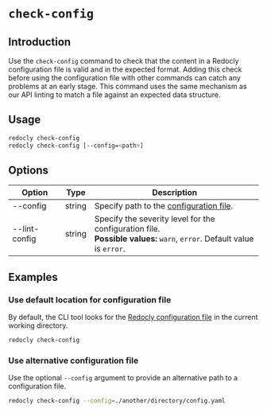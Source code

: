 # `check-config`

## Introduction

Use the `check-config` command to check that the content in a Redocly configuration file is valid and in the expected format.
Adding this check before using the configuration file with other commands can catch any problems at an early stage.
This command uses the same mechanism as our API linting to match a file against an expected data structure.

## Usage

```bash
redocly check-config
redocly check-config [--config=<path>]
```

## Options

| Option        | Type   | Description                                                                                                                  |
| ------------- | ------ | ---------------------------------------------------------------------------------------------------------------------------- |
| --config      | string | Specify path to the [configuration file](#use-alternative-configuration-file).                                               |
| --lint-config | string | Specify the severity level for the configuration file. <br/> **Possible values:** `warn`, `error`. Default value is `error`. |

## Examples

### Use default location for configuration file

By default, the CLI tool looks for the [Redocly configuration file](../configuration/index.md) in the current working directory.

```bash
redocly check-config
```

### Use alternative configuration file

Use the optional `--config` argument to provide an alternative path to a configuration file.

```bash
redocly check-config --config=./another/directory/config.yaml
```
